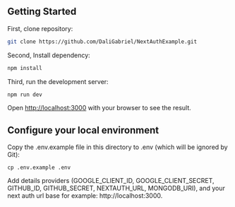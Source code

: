 
## Getting Started

First, clone repository:

```bash
git clone https://github.com/DaliGabriel/NextAuthExample.git
```

Second, Install dependency:

```bash
npm install
```

Third, run the development server:

```bash
npm run dev
```

Open [http://localhost:3000](http://localhost:3000) with your browser to see the result.

## Configure your local environment

Copy the .env.example file in this directory to .env (which will be ignored by Git):

```
cp .env.example .env
```

Add details providers (GOOGLE_CLIENT_ID, GOOGLE_CLIENT_SECRET, GITHUB_ID, GITHUB_SECRET, NEXTAUTH_URL, MONGODB_URI), and your next auth url base for example: http://localhost:3000.

